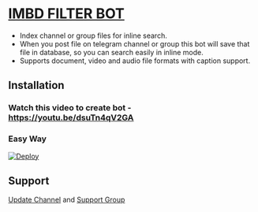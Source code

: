 # [IMBD FILTER BOT](https://github.com/sunaif-adkar2/inline-filterBot)

* Index channel or group files for inline search.
* When you post file on telegram channel or group this bot will save that file in database, so you can search easily in inline mode.
* Supports document, video and audio file formats with caption support.

## Installation

### Watch this video to create bot - https://youtu.be/dsuTn4qV2GA
### Easy Way
[![Deploy](https://www.herokucdn.com/deploy/button.svg)](https://heroku.com/deploy)


## Support
[Update Channel](https://t.me/sabotschannel) and [Support Group](https://t.me/sunaif_adkar)

